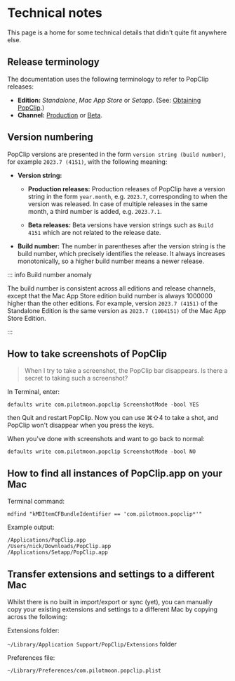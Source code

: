 # Technical notes

This page is a home for some technical details that didn't quite fit anywhere
else.

## Release terminology

The documentation uses the following terminology to refer to PopClip releases:

- **Edition:** _Standalone_, _Mac App Store_ or _Setapp_. (See:
  [Obtaining PopClip](/guide/install#obtaining-popclip).)
- **Channel:** [Production](/download) or [Beta](/beta).

## Version numbering

PopClip versions are presented in the form `version string (build number)`, for
example `2023.7 (4151)`, with the following meaning:

- **Version string:**

  - **Production releases:** Production releases of PopClip have a version
    string in the form `year.month`, e.g. `2023.7`, corresponding to when the
    version was released. In case of multiple releases in the same month, a
    third number is added, e.g. `2023.7.1`.

  - **Beta releases:** Beta versions have version strings such as `Build 4151`
    which are not related to the release date.

- **Build number:** The number in parentheses after the version string is the
  build number, which precisely identifies the release. It always increases
  monotonically, so a higher build number means a newer release.

::: info Build number anomaly

The build number is consistent across all editions and release channels, except
that the Mac App Store edition build number is always 1000000 higher than the
other editions. For example, version `2023.7 (4151)` of the Standalone Edition
is the same version as `2023.7 (1004151)` of the Mac App Store Edition.

:::

## How to take screenshots of PopClip

> When I try to take a screenshot, the PopClip bar disappears. Is there a secret
> to taking such a screenshot?

In Terminal, enter:

`defaults write com.pilotmoon.popclip ScreenshotMode -bool YES`

then Quit and restart PopClip. Now you can use ⌘⇧4 to take a shot, and PopClip
won't disappear when you press the keys.

When you've done with screenshots and want to go back to normal:

`defaults write com.pilotmoon.popclip ScreenshotMode -bool NO`

## How to find all instances of PopClip.app on your Mac

Terminal command:

```
mdfind "kMDItemCFBundleIdentifier == 'com.pilotmoon.popclip*'"
```

Example output:

```
/Applications/PopClip.app
/Users/nick/Downloads/PopClip.app
/Applications/Setapp/PopClip.app
```

## Transfer extensions and settings to a different Mac

Whilst there is no built in import/export or sync (yet), you can manually copy
your existing extensions and settings to a different Mac by copying across the following:

Extensions folder:

`~/Library/Application Support/PopClip/Extensions` folder

Preferences file:

`~/Library/Preferences/com.pilotmoon.popclip.plist`
